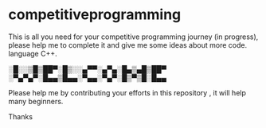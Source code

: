 # competitiveprogramming
This is all you need for your competitive programming journey (in progress), please help me to complete it and give me some ideas about more code. language C++.


░█░░▒█▒██▀░█▒░░▄▀▀░▄▀▄░█▄▒▄█▒██▀
░▀▄▀▄▀░█▄▄▒█▄▄░▀▄▄░▀▄▀░█▒▀▒█░█▄▄


Please help me by contributing your efforts in this repository , it will help many beginners.

Thanks
